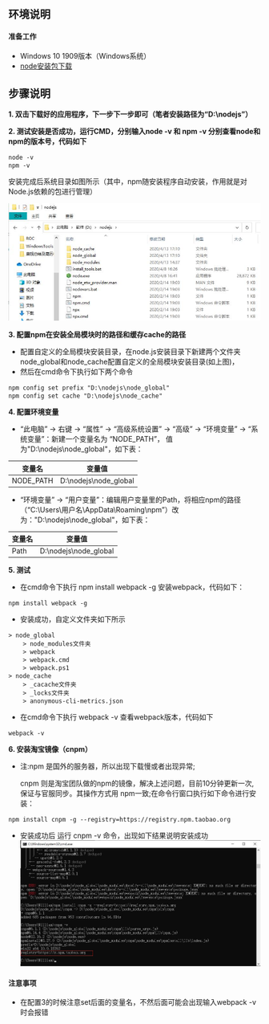 ## **环境说明**
#### 准备工作
* Windows 10 1909版本（Windows系统）
* [node安装包下载](https://nodejs.org/en/download/)

## **步骤说明**
**1. 双击下载好的应用程序，下一步下一步即可（笔者安装路径为“D:\nodejs”）**

**2. 测试安装是否成功，运行CMD，分别输入node -v 和 npm -v 分别查看node和npm的版本号，代码如下**
``` @cmd.exe
node -v
npm -v
```
安装完成后系统目录如图所示（其中，npm随安装程序自动安装，作用就是对Node.js依赖的包进行管理）

![1](../../img/w_img/1.jpg)

**3. 配置npm在安装全局模块时的路径和缓存cache的路径**
* 配置自定义的全局模块安装目录，在node.js安装目录下新建两个文件夹 node_global和node_cache配置自定义的全局模块安装目录(如上图)，
* 然后在cmd命令下执行如下两个命令

```
npm config set prefix "D:\nodejs\node_global"
npm config set cache "D:\nodejs\node_cache"
```

**4. 配置环境变量**
* “此电脑” -> 右键 -> “属性” -> “高级系统设置” -> “高级” -> “环境变量” -> “系统变量”：新建一个变量名为 “NODE_PATH”， 值为"D:\nodejs\node_global"，如下表：

变量名 | 变量值
---|---
NODE_PATH | D:\nodejs\node_global

* “环境变量” -> “用户变量”：编辑用户变量里的Path，将相应npm的路径（“C:\Users\用户名\AppData\Roaming\npm”）改为："D:\nodejs\node_global"，如下表：

变量名 | 变量值
---|---
Path | D:\nodejs\node_global

**5. 测试**
* 在cmd命令下执行 npm install webpack -g 安装webpack，代码如下：

``` @cmd.exe
npm install webpack -g
```
* 安装成功，自定义文件夹如下所示

``` @file
> node_global
    > node_modules文件夹
    > webpack
    > webpack.cmd
    > webpack.ps1
> node_cache
    > _cacache文件夹
    > _locks文件夹
    > anonymous-cli-metrics.json
```

* 在cmd命令下执行 webpack -v 查看webpack版本，代码如下
``` @cmd.exe
webpack -v
```

**6. 安装淘宝镜像（cnpm）**
* 注:npm 是国外的服务器，所以出现下载慢或者出现异常;

     cnpm 则是淘宝团队做的npm的镜像，解决上述问题，目前10分钟更新一次,保证与官服同步。其操作方式用 npm一致;在命令行窗口执行如下命令进行安装：
```
npm install cnpm -g --registry=https://registry.npm.taobao.org
```
* 安装成功后 运行 cnpm -v 命令，出现如下结果说明安装成功
![1](../../img/w_img/2.jpg)

#### 注意事项
* 在配置3的时候注意set后面的变量名，不然后面可能会出现输入webpack -v时会报错